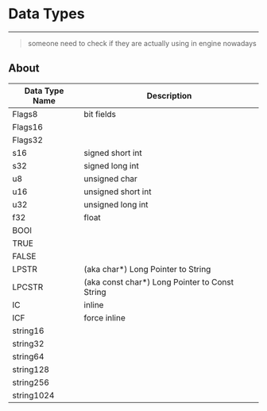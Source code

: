 # Data Types

___

> someone need to check if they are actually using in engine nowadays

## About

| Data Type Name | Description |
|---|---|
| Flags8 | bit fields |
| Flags16 |  |
| Flags32 |  |
| s16 | signed short int |
| s32 | signed long int |
| u8 | unsigned char |
| u16 | unsigned short int |
| u32 | unsigned long int |
| f32 | float |
| BOOl |  |
| TRUE |  |
| FALSE |  |
| LPSTR | (aka char*) Long Pointer to String |
| LPCSTR | (aka const char*) Long Pointer to Const String |
| IC | inline |
| ICF | force inline |
| string16 |  |
| string32 |  |
| string64 |  |
| string128 |  |
| string256 |  |
| string1024 |  |
